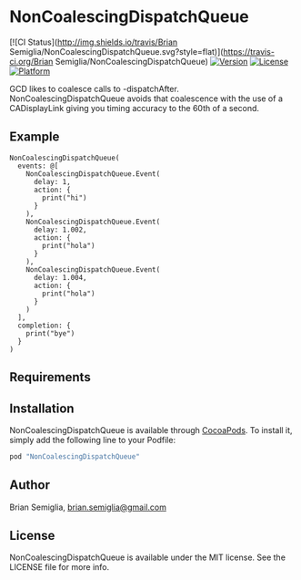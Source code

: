 # NonCoalescingDispatchQueue

[![CI Status](http://img.shields.io/travis/Brian Semiglia/NonCoalescingDispatchQueue.svg?style=flat)](https://travis-ci.org/Brian Semiglia/NonCoalescingDispatchQueue)
[![Version](https://img.shields.io/cocoapods/v/NonCoalescingDispatchQueue.svg?style=flat)](http://cocoapods.org/pods/NonCoalescingDispatchQueue)
[![License](https://img.shields.io/cocoapods/l/NonCoalescingDispatchQueue.svg?style=flat)](http://cocoapods.org/pods/NonCoalescingDispatchQueue)
[![Platform](https://img.shields.io/cocoapods/p/NonCoalescingDispatchQueue.svg?style=flat)](http://cocoapods.org/pods/NonCoalescingDispatchQueue)

GCD likes to coalesce calls to -dispatchAfter. NonCoalescingDispatchQueue avoids that coalescence with the use of a CADisplayLink giving you timing accuracy to the 60th of a second.

## Example

```
NonCoalescingDispatchQueue(
  events: @[
    NonCoalescingDispatchQueue.Event(
      delay: 1,
      action: { 
        print("hi") 
      }
    ),
    NonCoalescingDispatchQueue.Event(
      delay: 1.002,
      action: { 
        print("hola")
      }
    ),
    NonCoalescingDispatchQueue.Event(
      delay: 1.004,
      action: { 
        print("hola")
      }
    )
  ],
  completion: {
    print("bye")
  }
)
```

## Requirements

## Installation

NonCoalescingDispatchQueue is available through [CocoaPods](http://cocoapods.org). To install
it, simply add the following line to your Podfile:

```ruby
pod "NonCoalescingDispatchQueue"
```

## Author

Brian Semiglia, brian.semiglia@gmail.com

## License

NonCoalescingDispatchQueue is available under the MIT license. See the LICENSE file for more info.
